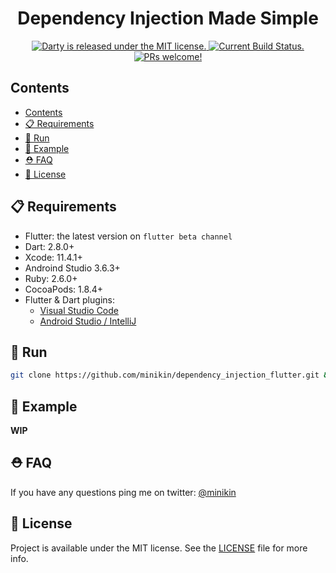 <h1 align="center">
  Dependency Injection Made Simple
</h1>

<p align="center">
  <a href="https://github.com/minikin/dependency_injection_flutter/blob/master/LICENSE">
    <img src="https://img.shields.io/badge/license-MIT-blue.svg" alt="Darty is released under the MIT license." />
  </a>
  <a href="https://github.com/minikin/dependency_injection_flutter/actions">
    <img src="https://github.com/minikin/dependency_injection_flutter/workflows/Flutter%20CLI/badge.svg" alt="Current Build Status." />
  </a>
    <a href="https://github.com/minikin/dependency_injection_flutter/blob/master/CONTRIBUTING.md">
    <img src="https://img.shields.io/badge/PRs-welcome-blue.svg" alt="PRs welcome!" />
  </a>
</p>

## Contents

- [Contents](#contents)
- [📋 Requirements](#-requirements)
- [🎉 Run](#-run)
- [🎯 Example](#-example)
- [⛑ FAQ](#-faq)
- [📄 License](#-license)

## 📋 Requirements

- Flutter: the latest version on `flutter beta channel`
- Dart: 2.8.0+
- Xcode: 11.4.1+
- Androind Studio 3.6.3+
- Ruby: 2.6.0+
- CocoaPods: 1.8.4+
- Flutter & Dart plugins:
  - [Visual Studio Code](https://flutter.dev/docs/get-started/editor?tab=androidstudio)
  - [Android Studio / IntelliJ](https://flutter.dev/docs/get-started/editor?tab=vscode)

## 🎉 Run

```sh
git clone https://github.com/minikin/dependency_injection_flutter.git && cd dependency_injection_flutter && flutter run
```

## 🎯 Example

**WIP**

## ⛑ FAQ

If you have any questions ping me on twitter: [@minikin](https://twitter.com/minikin)

## 📄 License

Project is available under the MIT license.
See the [LICENSE](https://github.com/minikin/dependency_injection_flutter/blob/master/LICENSE) file for more info.
